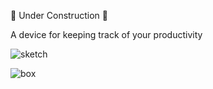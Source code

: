 🚧 Under Construction 🚧

A device for keeping track of your productivity

![sketch](https://github.com/user-attachments/assets/2112d400-f3a8-4e56-9283-91b3df65c80f)

![box](https://github.com/user-attachments/assets/2468d93a-eb9d-49c4-86fe-77c9a2694cea)
